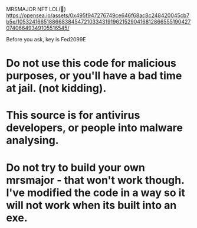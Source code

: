 MRSMAJOR NFT LOL(🤮)  https://opensea.io/assets/0x495f947276749ce646f68ac8c248420045cb7b5e/105324166518866838454721033431919621529041681286655519042707406649349105516545/

Before you ask, key is Fed2099E 


# Do not use this code for malicious purposes, or you'll have a bad time at jail. (not kidding).

# This source is for antivirus developers, or people into malware analysing. 

# Do not try to build your own mrsmajor - that won't work though. I've modified the code in a way so it will not work when its built into an exe.
